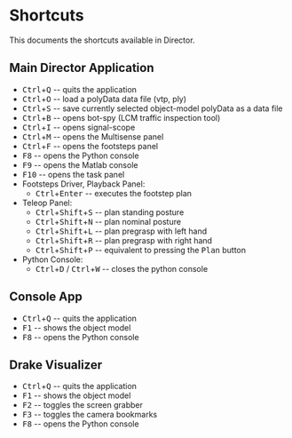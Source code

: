 # Shortcuts

This documents the shortcuts available in Director.

## Main Director Application
 * <kbd>Ctrl</kbd>+<kbd>Q</kbd> -- quits the application
 * <kbd>Ctrl</kbd>+<kbd>O</kbd> -- load a polyData data file (vtp, ply)
 * <kbd>Ctrl</kbd>+<kbd>S</kbd> -- save currently selected object-model polyData as a data file
 * <kbd>Ctrl</kbd>+<kbd>B</kbd> -- opens bot-spy (LCM traffic inspection tool)
 * <kbd>Ctrl</kbd>+<kbd>I</kbd> -- opens signal-scope
 * <kbd>Ctrl</kbd>+<kbd>M</kbd> -- opens the Multisense panel
 * <kbd>Ctrl</kbd>+<kbd>F</kbd> -- opens the footsteps panel
 * <kbd>F8</kbd> -- opens the Python console
 * <kbd>F9</kbd> -- opens the Matlab console
 * <kbd>F10</kbd> -- opens the task panel
 * Footsteps Driver, Playback Panel:
   * <kbd>Ctrl</kbd>+<kbd>Enter</kbd> -- executes the footstep plan
 * Teleop Panel:
   * <kbd>Ctrl</kbd>+<kbd>Shift</kbd>+<kbd>S</kbd> -- plan standing posture
   * <kbd>Ctrl</kbd>+<kbd>Shift</kbd>+<kbd>N</kbd> -- plan nominal posture
   * <kbd>Ctrl</kbd>+<kbd>Shift</kbd>+<kbd>L</kbd> -- plan pregrasp with left hand
   * <kbd>Ctrl</kbd>+<kbd>Shift</kbd>+<kbd>R</kbd> -- plan pregrasp with right hand
   * <kbd>Ctrl</kbd>+<kbd>Shift</kbd>+<kbd>P</kbd> -- equivalent to pressing the <kbd>Plan</kbd> button
 * Python Console:
   * <kbd>Ctrl</kbd>+<kbd>D</kbd> / <kbd>Ctrl</kbd>+<kbd>W</kbd> -- closes the python console

## Console App
 * <kbd>Ctrl</kbd>+<kbd>Q</kbd> -- quits the application
 * <kbd>F1</kbd> -- shows the object model
 * <kbd>F8</kbd> -- opens the Python console

## Drake Visualizer
 * <kbd>Ctrl</kbd>+<kbd>Q</kbd> -- quits the application
 * <kbd>F1</kbd> -- shows the object model
 * <kbd>F2</kbd> -- toggles the screen grabber
 * <kbd>F3</kbd> -- toggles the camera bookmarks
 * <kbd>F8</kbd> -- opens the Python console
